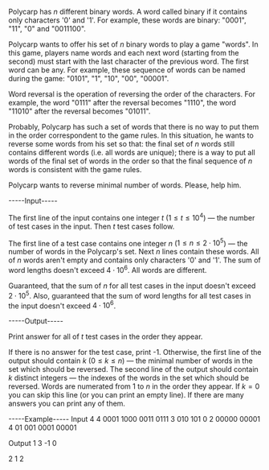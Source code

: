 Polycarp has $n$ different binary words. A word called binary if it contains only characters '0' and '1'. For example, these words are binary: "0001", "11", "0" and "0011100".

Polycarp wants to offer his set of $n$ binary words to play a game "words". In this game, players name words and each next word (starting from the second) must start with the last character of the previous word. The first word can be any. For example, these sequence of words can be named during the game: "0101", "1", "10", "00", "00001".

Word reversal is the operation of reversing the order of the characters. For example, the word "0111" after the reversal becomes "1110", the word "11010" after the reversal becomes "01011".

Probably, Polycarp has such a set of words that there is no way to put them in the order correspondent to the game rules. In this situation, he wants to reverse some words from his set so that:  the final set of $n$ words still contains different words (i.e. all words are unique);  there is a way to put all words of the final set of words in the order so that the final sequence of $n$ words is consistent with the game rules.

Polycarp wants to reverse minimal number of words. Please, help him.

-----Input-----

The first line of the input contains one integer $t$ ($1 \le t \le 10^4$) — the number of test cases in the input. Then $t$ test cases follow.

The first line of a test case contains one integer $n$ ($1 \le n \le 2\cdot10^5$) — the number of words in the Polycarp's set. Next $n$ lines contain these words. All of $n$ words aren't empty and contains only characters '0' and '1'. The sum of word lengths doesn't exceed $4\cdot10^6$. All words are different.

Guaranteed, that the sum of $n$ for all test cases in the input doesn't exceed $2\cdot10^5$. Also, guaranteed that the sum of word lengths for all test cases in the input doesn't exceed $4\cdot10^6$.

-----Output-----

Print answer for all of $t$ test cases in the order they appear.

If there is no answer for the test case, print -1. Otherwise, the first line of the output should contain $k$ ($0 \le k \le n$) — the minimal number of words in the set which should be reversed. The second line of the output should contain $k$ distinct integers — the indexes of the words in the set which should be reversed. Words are numerated from $1$ to $n$ in the order they appear. If $k=0$ you can skip this line (or you can print an empty line). If there are many answers you can print any of them.

-----Example-----
Input
4
4
0001
1000
0011
0111
3
010
101
0
2
00000
00001
4
01
001
0001
00001

Output
1
3
-1
0

2
1 2

